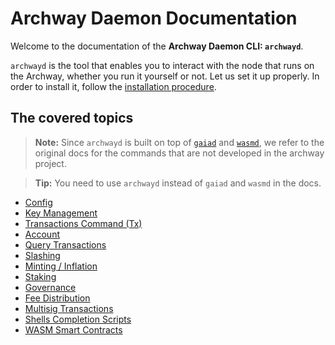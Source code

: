 # Archway Daemon Documentation

Welcome to the documentation of the **Archway Daemon CLI: `archwayd`**.

`archwayd` is the tool that enables you to interact with the node that runs on the Archway, whether you run it yourself or not. Let us set it up properly. In order to install it, follow the [installation procedure](../README.md).

## The covered topics

>**Note:** Since `archwayd` is built on top of [`gaiad`](https://github.com/cosmos/gaia) and [`wasmd`](https://github.com/CosmWasm/wasmd), we refer to the original docs for the commands that are not developed in the archway project.

>**Tip:** You need to use `archwayd` instead of `gaiad` and `wasmd` in the docs.

- [Config](https://github.com/cosmos/gaia/blob/main/docs/resources/gaiad.md#setting-up-gaiad)
- [Key Management](https://github.com/cosmos/gaia/blob/main/docs/resources/gaiad.md#keys)
- [Transactions Command (Tx)](https://github.com/cosmos/gaia/blob/main/docs/resources/gaiad.md#tx-broadcasting)
- [Account](./account.md)
- [Query Transactions](https://github.com/cosmos/gaia/blob/main/docs/resources/gaiad.md#query-transactions)
- [Slashing](https://github.com/cosmos/gaia/blob/main/docs/resources/gaiad.md#slashing)
- [Minting / Inflation](https://github.com/cosmos/gaia/blob/main/docs/resources/gaiad.md#minting)
- [Staking](https://github.com/cosmos/gaia/blob/main/docs/resources/gaiad.md#staking)
- [Governance](https://github.com/cosmos/gaia/blob/main/docs/resources/gaiad.md#governance)
- [Fee Distribution](https://github.com/cosmos/gaia/blob/main/docs/resources/gaiad.md#fee-distribution)
- [Multisig Transactions](https://github.com/cosmos/gaia/blob/main/docs/resources/gaiad.md#multisig-transactions)
- [Shells Completion Scripts](./shells-completion-scripts.md)
- [WASM Smart Contracts](./wasm-smart-contracts.md)
